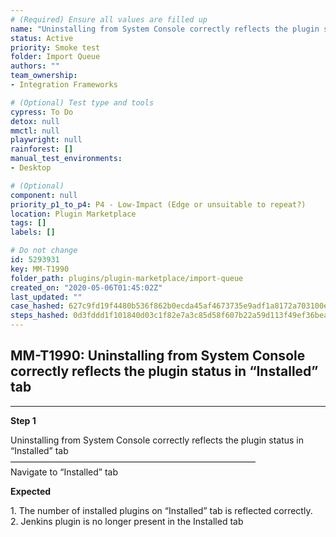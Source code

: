 ```yaml
---
# (Required) Ensure all values are filled up
name: "Uninstalling from System Console correctly reflects the plugin status in “Installed” tab"
status: Active
priority: Smoke test
folder: Import Queue
authors: ""
team_ownership: 
- Integration Frameworks

# (Optional) Test type and tools
cypress: To Do
detox: null
mmctl: null
playwright: null
rainforest: []
manual_test_environments: 
- Desktop

# (Optional)
component: null
priority_p1_to_p4: P4 - Low-Impact (Edge or unsuitable to repeat?)
location: Plugin Marketplace
tags: []
labels: []

# Do not change
id: 5293931
key: MM-T1990
folder_path: plugins/plugin-marketplace/import-queue
created_on: "2020-05-06T01:45:02Z"
last_updated: ""
case_hashed: 627c9fd19f4480b536f862b0ecda45af4673735e9adf1a8172a703100e6c33ffbdea42adc5f860f58e0707671c847db8
steps_hashed: 0d3fddd1f101840d03c1f82e7a3c85d58f607b22a59d113f49ef36bea218059e3b98bc8d0b90e2d1c63e3dce6e6d4f2f
---
```


## MM-T1990: Uninstalling from System Console correctly reflects the plugin status in “Installed” tab

---

**Step 1**

Uninstalling from System Console correctly reflects the plugin status in “Installed” tab\
————————————————————————————\
Navigate to “Installed” tab

**Expected**

1\. The number of installed plugins on “Installed” tab is reflected correctly.\
2\. Jenkins plugin is no longer present in the Installed tab
